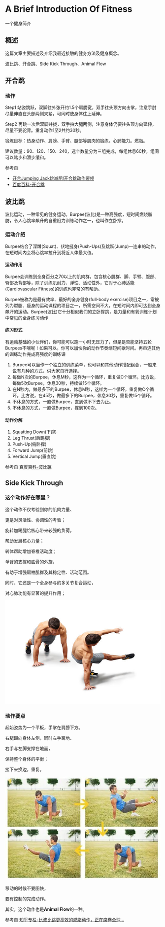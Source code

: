 # A Brief Introduction Of Fitness

一个健身简介

## 概述

这篇文章主要描述及介绍我最近接触的健身方法及健身概念。

波比跳、开合跳、Side Kick Through、Animal Flow

## 开合跳

### 动作

Step1 站姿跳跃，双脚往外张开约1.5个肩膀宽，双手往头顶方向击掌，注意手肘尽量伸直在头部两侧夹紧，可同时使身体往上延伸。

Step2 再跳一次后双脚并拢，双手拍大腿两侧，注意身体仍要往头顶方向延伸，尽量不要驼背。重复动作1至2共约30秒。

锻炼目标：热身动作、肩膀、手臂、腿部等肌肉的锻练。心肺能力。燃脂。

建议数量：90、120、150、240，选个数量分为三组完成，每组休息60秒，组间可以踏步和滑步缓和。

参考自

- [开合Jumping Jack跳减肥!开合跳动作要领](https://www.jianshen8.com/jihua/jianshenfang/8491.html)
- [百度百科-开合跳](https://baike.baidu.com/item/%E5%BC%80%E5%90%88%E8%B7%B3/20220572?fr=aladdin)

## 波比跳

波比运动，一种常见的健身运动。Burpee(波比)是一种高强度，短时间燃烧脂肪，令人心跳率飙升的自重阻力训练动作之一，也叫作立卧撑。

### 运动介绍

Burpee结合了深蹲(Squat)、伏地挺身(Push-Ups)及跳跃(Jump)一连串的动作，在短时间内会将心跳率拉升到将近人体最大值。

#### 运动作用

Burpee会训练到全身百分之70以上的肌肉群，包含核心肌群、脚、手臂、腹部、臀部及背部等，除了训练肌耐力、弹性、活动性外，它对于心肺适能(Cardiovascular Fitness)的训练也非常的有帮助。

Burpee被称为是最有效率、最好的全身健身(full-body exercise)项目之一，常被列为燃脂、瘦身的运动课程的项目之一，所需空间不大，在短时间内即可达到全身飙汗的运动。Burpee(波比)它十分相似我们的立卧撑跳，是力量和有氧训练计划中常见的全身练习动作

#### 练习形式

有运动基础的小伙伴们，你可能可以跑一小时无压力了，但是是否能坚持五轮Burpees不喘呢！如果可以。你可以加快你的动作节奏缩短间歇时间。再串连其他的训练动作完成高强度的训练课

1. Burpee可以当作一个独立的训练菜单，也可以和其他动作搭配组合，一般来说有几种的方式，供大家自行选择。
2. 每做N次的Burpee，休息M秒，这样为一个循环，重复做C个循环。比方说，每做5次Burpee，休息30秒，持续做15个循环。
3. 在N秒内，做最多下的Burpee，休息M秒，这样为一个循环，重复做C个循环。比方说，在45秒，做最多下的Burpee，休息30秒，重复做15个循环。
4. 不休息的方式，一直做Burpee，直到做不下去为止。
5. 不休息的方式，一直做Burpee，撑到100次。

#### 动作分解

1. Squatting Down(下蹲)
2. Leg Thrust(后踢脚)
3. Push-Up(俯卧撑)
4. Forward Jump(前跳)
5. Vertical Jump(垂直跳)

参考自 [百度百科-波比跳](https://baike.baidu.com/item/%E6%B3%A2%E6%AF%94%E8%BF%90%E5%8A%A8/16379299?fromtitle=%E6%B3%A2%E6%AF%94%E8%B7%B3&fromid=22747520&fr=aladdin)

## Side Kick Through

### 这个动作好在哪里？

这个动作不仅考验到你的肌肉力量、

更是对灵活性、协调性的考验；

旋转加踢腿给核心带来较强的负荷，

帮助发展核心力量；

转体帮助增加脊椎活动度；

单臂的支撑和肱骨的外旋，

有助于增强肩袖肌群及其稳定性、活动范围。

同时，它还是一个全身参与的多关节复合运动，

对心肺功能有显著的提升作用；

![side-kick-through 图1](./a-brief-introduction-of-fitness_files/side-kick-through-01.jpg)

### 动作要点

起始姿势为一个平板，手掌在肩膀下方。

右腿踢向身体左侧，同时左手离地、

右手与左脚支撑在地面，

保持整个身体的平衡；

接下来换边，重复。

![side-kick-through 图2](./a-brief-introduction-of-fitness_files/side-kick-through-02.jpg)

移动的时候不要图快，

要有控制的完成动作。

其实，这个动作也是**Animal Flow**的一种。

参考自 [知乎专栏-比波比跳更高效的燃脂动作，正在席卷全球...](https://zhuanlan.zhihu.com/p/32588883)